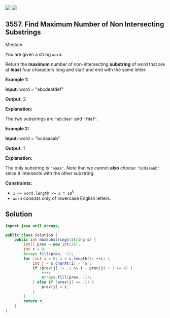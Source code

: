 [![](https://img.shields.io/github/stars/javadev/LeetCode-in-Java?label=Stars&style=flat-square)](https://github.com/javadev/LeetCode-in-Java)
[![](https://img.shields.io/github/forks/javadev/LeetCode-in-Java?label=Fork%20me%20on%20GitHub%20&style=flat-square)](https://github.com/javadev/LeetCode-in-Java/fork)

## 3557\. Find Maximum Number of Non Intersecting Substrings

Medium

You are given a string `word`.

Return the **maximum** number of non-intersecting ****substring**** of word that are at **least** four characters long and start and end with the same letter.

**Example 1:**

**Input:** word = "abcdeafdef"

**Output:** 2

**Explanation:**

The two substrings are `"abcdea"` and `"fdef"`.

**Example 2:**

**Input:** word = "bcdaaaab"

**Output:** 1

**Explanation:**

The only substring is `"aaaa"`. Note that we cannot **also** choose `"bcdaaaab"` since it intersects with the other substring.

**Constraints:**

*   <code>1 <= word.length <= 2 * 10<sup>5</sup></code>
*   `word` consists only of lowercase English letters.

## Solution

```java
import java.util.Arrays;

public class Solution {
    public int maxSubstrings(String s) {
        int[] prev = new int[26];
        int r = 0;
        Arrays.fill(prev, -1);
        for (int i = 0; i < s.length(); ++i) {
            int j = s.charAt(i) - 'a';
            if (prev[j] != -1 && i - prev[j] + 1 >= 4) {
                ++r;
                Arrays.fill(prev, -1);
            } else if (prev[j] == -1) {
                prev[j] = i;
            }
        }
        return r;
    }
}
```